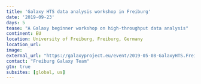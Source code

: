 ```yaml
---
title: 'Galaxy HTS data analysis workshop in Freiburg'
date: '2019-09-23'
days: 5
tease: "A Galaxy beginner workshop on high-throughput data analysis"
continent: EU
location: University of Freiburg, Freiburg, Germany
location_url:
image: 
external_url: "https://galaxyproject.eu/event/2019-05-08-GalaxyHTS.Freiburg.September2019/plain.html"
contact: "Freiburg Galaxy Team"
gtn: true
subsites: [global, us]
---
```

